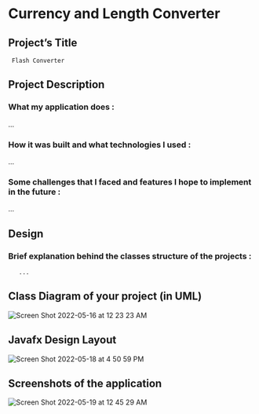 # Currency and Length Converter

## Project’s Title

     Flash Converter

## Project Description

   ### What my application does : 
   ...
   ### How it was built and what technologies I used :
   ...
   ### Some challenges that I faced and features I hope to implement in the future :
   ...
     
## Design

   ### Brief explanation behind the classes structure of the projects :
       ...
       
## Class Diagram of your project (in UML)
![Screen Shot 2022-05-16 at 12 23 23 AM](https://user-images.githubusercontent.com/99833243/169211590-2e78a33b-a491-4530-8100-8a637d62a434.png)
   

## Javafx Design Layout
![Screen Shot 2022-05-18 at 4 50 59 PM](https://user-images.githubusercontent.com/99833243/169212911-2e81a61d-d689-46d2-a365-fb2ab7051148.png)


## Screenshots of the application
![Screen Shot 2022-05-19 at 12 45 29 AM](https://user-images.githubusercontent.com/99833243/169210922-1c02af3f-b9f2-445d-a106-7049835b12f1.png)
